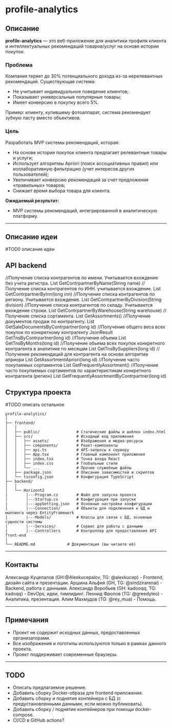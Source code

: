 # profile-analytics

## Описание

**profile-analytics** — это веб-приложение для аналитики профиля клиента и интеллектуальных рекомендаций товаров/услуг на основе истории покупок. 

### Проблема

Компания теряет до 30% потенциального дохода из-за нерелевантных рекомендаций. Существующая система:
- Не учитывает индивидуальное поведение клиентов;
- Показывает универсальные популярные товары;
- Имеет конверсию в покупку всего 5%.

Пример: клиенту, купившему фотоаппарат, система рекомендует зубную пасту вместо объективов.

### Цель

Разработать MVP системы рекомендаций, которая:
- На основе истории покупок клиента предлагает релевантные товары и услуги;
- Использует алгоритмы Apriori (поиск ассоциативных правил) или коллаборативную фильтрацию (учет интересов других пользователей);
- Увеличивает конверсию рекомендаций за счет предложения «правильных» товаров;
- Снижает время выбора товара для клиента.

**Ожидаемый результат:**
- MVP системы рекомендаций, интегрированной в аналитическую платформу.

---

## Описание идеи

#TOD0 описание идеи

## API backend
  //Получение списка контрагентов по имени. Учитывается вхождение без учета регистра. 
  List<JsonResult> GetContrpartnerByName(String name)
  //Получение списка контрагентов по ИНН. учитывается вхождение.
      List<JsonResult> GetContrpartnerByInn(long inn)
//Получение списка контрагентов по региону. Учитывается вхождение.
      List<JsonResult> GetContrpartnerByDivision(String division)
      //Получение списка контрагентов по складу. Учитывается вхождение строки.
      List<JsonResult> GetContrpartnerByWarehouse(String warehouse)
      //Получение списка сортамента. 
      List<JsonResult> GetAssortments()
      //Получение документов продаж по контрагенту.
      List<JsonResult> GetSaleDocumentsByContrpartner(long id)
      //Получение общего веса всех покупок по конкретному контрагенту 
      JsonResult GetTnsByContrpartner(long id)
//Получение объема 
List<JsonResult> GetTnsByMonths(long id)
//Получение обьема всех покупок конкретного контрагента в аналитике по месяцам 
      List<JsonResult> GetTnsBySuppliers(long id)
    // Получение рекомендаций для контрагента на основе алгоритма априори
      List<JsonResult> GetAssortmentApriori(long id)
      //Получение часто покупаемых сортаментов
      List<JsonResult> GetFrequentlyAssortment()
     //Получение часто покупаемых сортаментов по характеристикам конкретного контрагента (регион)
      List<JsonResult> GetFrequentlyAssortmentByContrpartner(long id)

## Структура проекта

#TODO описать остальное
```
profile-analytics/
│
├── frontend/
│   │
│   ├── public/                # Статические файлы и шаблон index.html
│   ├── src/                   # Исходный код приложения
│   │   ├── assets/            # Изображения и медиа-ресурсы
│   │   ├── components/        # Реакт-компоненты
│   │   ├── api.ts             # API-запросы к серверу
│   │   ├── App.tsx            # Главный компонент приложения
│   │   ├── index.tsx          # Точка входа React
│   │   ├── index.css          # Глобальные стили
│   │   └── ...                # Прочие служебные файлы
│   ├── package.json           # Описание зависимостей и скриптов
│   └── tsconfig.json          # Конфигурация TypeScript
├── backend/
│   │
│   └── Horizont2
|        |---Program.cs        # Файл для запуска проекта
|        |---Startup.cs        # Конфигурация при запуске
|        |---appSetting.json   # Основные настройки конфигурации
|        |---Connection/       # Объекты для подключения к БД и маппинга через EntityFramework 
│        |---Models/           # Классы для связи с БД, основные сущности системы 
|        |---Services/         # Сервис для работы с данными
|        |---Controllers       # Контроллер для предоставления API front-end 
│
└── README.md              # Документация (вы читаете её)
```

---

## Контакты

Александр Куцепалов (GH:@Alexkucepalov, TG: @alexkucep) - Frontend, дизайн сайта и презентации.
Аршина Альфия (GH, TG: @sindzirarenai) - Backend, работа с данными.
Александр Воробьев (GH: kadooqq, TG: kadoqq) - DevOps, идеи, тимлидинг.
Леонид Фролов (TG: @greedyleo) - Аналитика, презентация.
Алим Махмудов (TG: @rey_mua) - Помощь.

---

## Примечания

- Проект не содержит исходных данных, предоставленных организаторами.
- Все изображения и логотипы используются только в рамках данного проекта.
- Проект поддерживает современные браузеры.

---

## TODO

- Описать предлагаемое решение.
- Добавить сборку Docker-образа для frontend приложения.
- Добавить сборку и поднятие контейнера с БД (с предустановленными данными, если можно публиковать).
- Добавить сборку / поднятие контейнеров при помощи docker-compose.
- CI/CD в GitHub actions?
